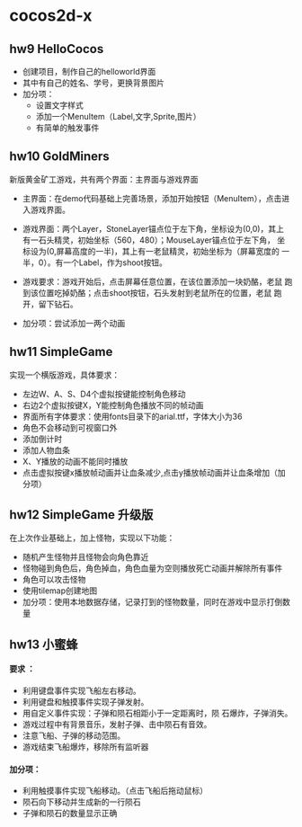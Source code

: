 # cocos2d-x



## hw9 HelloCocos

* 创建项目，制作自己的helloworld界面
* 其中有自己的姓名、学号，更换背景图片
* 加分项：
  * 设置文字样式
  * 添加一个MenuItem（Label,文字,Sprite,图片）
  * 有简单的触发事件




## hw10 GoldMiners

新版黄金矿工游戏，共有两个界面：主界面与游戏界面

* 主界面：在demo代码基础上完善场景，添加开始按钮（MenuItem），点击进入游戏界面。


* 游戏界面：两个Layer，StoneLayer锚点位于左下角，坐标设为(0,0)，其上 有一石头精灵，初始坐标（560，480）；MouseLayer锚点位于左下角，  坐标设为(0,屏幕高度的一半)，其上有一老鼠精灵，初始坐标为（屏幕宽度的 一半，0）。有一个Label，作为shoot按钮。
* 游戏要求：游戏开始后，点击屏幕任意位置，在该位置添加一块奶酪，老鼠 跑到该位置吃掉奶酪；点击shoot按钮，石头发射到老鼠所在的位置，老鼠 跑开，留下钻石。
* 加分项：尝试添加一两个动画




## hw11 SimpleGame

实现一个横版游戏，具体要求：

* 左边W、A、S、D4个虚拟按键能控制角色移动
* 右边2个虚拟按键X，Y能控制角色播放不同的帧动画
* 界面所有字体要求：使用fonts目录下的arial.ttf，字体大小为36
* 角色不会移动到可视窗口外
* 添加倒计时
* 添加人物血条
* X、Y播放的动画不能同时播放
* 点击虚拟按键x播放帧动画并让血条减少,点击y播放帧动画并让血条增加（加分项）





## hw12 SimpleGame 升级版

在上次作业基础上，加上怪物，实现以下功能：

* 随机产生怪物并且怪物会向角色靠近
* 怪物碰到角色后，角色掉血，角色血量为空则播放死亡动画并解除所有事件
* 角色可以攻击怪物
* 使用tilemap创建地图
* 加分项：使用本地数据存储，记录打到的怪物数量，同时在游戏中显示打倒数量



## hw13 小蜜蜂

#### 要求 ：

* 利用键盘事件实现飞船左右移动。
* 利用键盘和触摸事件实现子弹发射。
* 用自定义事件实现：子弹和陨石相距小于一定距离时，陨 石爆炸，子弹消失。
* 游戏过程中有背景音乐，发射子弹、击中陨石有音效。
* 注意飞船、子弹的移动范围。
* 游戏结束飞船爆炸，移除所有监听器

#### 加分项： 

* 利用触摸事件实现飞船移动。（点击飞船后拖动鼠标）
* 陨石向下移动并生成新的一行陨石
* 子弹和陨石的数量显示正确
